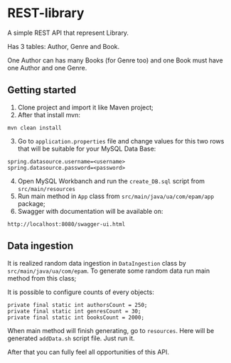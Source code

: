 # REST-library
A simple REST API that represent Library. 

Has 3 tables: Author, Genre and Book. 

One Author can has many Books (for Genre too) and one Book must have one Author and one Genre.

## Getting started
1. Clone project and import it like Maven project;
2. After that install mvn:
```
mvn clean install
```
3. Go to `application.properties` file and change values for this two rows that will be suitable for your MySQL Data Base:
```
spring.datasource.username=<username>
spring.datasource.password=<password>
```
4. Open MySQL Workbanch and run the `create_DB.sql` script from `src/main/resources`
5. Run main method in `App` class from `src/main/java/ua/com/epam/app` package;
6. Swagger with documentation will be available on:
```
http://localhost:8080/swagger-ui.html
```

## Data ingestion
It is realized random data ingestion in `DataIngestion` class by `src/main/java/ua/com/epam`. To generate some random data run main method from this class;

It is possible to configure counts of every objects:
```
private final static int authorsCount = 250;
private final static int genresCount = 30;
private final static int booksCount = 2000;
```

When main method will finish generating, go to `resources`. Here will be generated `addData.sh` script file. Just run it.

After that you can fully feel all opportunities of this API.
